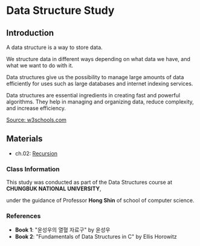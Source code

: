 # Data Structure Study

## Introduction
A data structure is a way to store data.

We structure data in different ways depending on what data we have, and what we want to do with it.

Data structures give us the possibility to manage large amounts of data efficiently for uses such as large databases and internet indexing services.

Data structures are essential ingredients in creating fast and powerful algorithms. They help in managing and organizing data, reduce complexity, and increase efficiency.

[Source: w3schools.com]([https://www.w3schools.com](https://www.w3schools.com/dsa/dsa_intro.php))

## Materials
- ch.02: [Recursion](https://github.com/kongkang123123/DataStructures/tree/main/.ETC/Recursion)

### Class Information
This study was conducted as part of the Data Structures course at **CHUNGBUK NATIONAL UNIVERSITY**, 

under the guidance of Professor **Hong Shin** of school of computer science.

### References
- **Book 1**: "윤성우의 열혈 자료구" by 윤성우
- **Book 2**: "Fundamentals of Data Structures in C" by Ellis Horowitz

